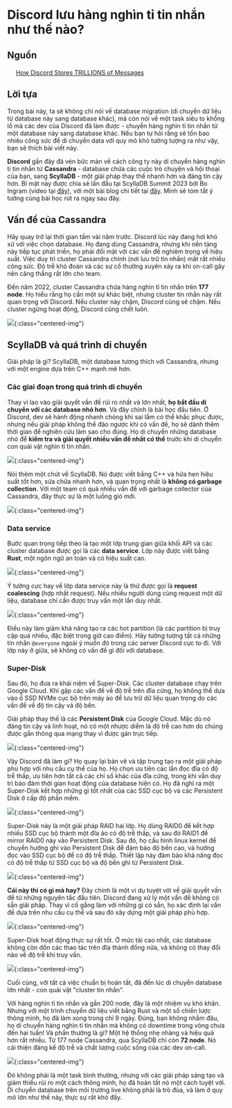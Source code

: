 # Discord lưu hàng nghìn tỉ tin nhắn như thế nào?

## Nguồn

<img src="../../assets/images/bytebytego.png" width="16" height="16"/> [How Discord Stores TRILLIONS of Messages](https://www.youtube.com/watch?v=O3PwuzCvAjI)

## Lời tựa

Trong bài này, ta sẽ không chỉ nói về database migration (di chuyển dữ liệu từ database này sang database khác), mà còn nói về một task siêu to khổng lồ mà các dev của Discord đã làm được - chuyển hàng nghìn tỉ tin nhắn từ một database này sang database khác. Nếu bạn tự hỏi rằng sẽ tốn bao nhiêu công sức để di chuyển data với quy mô khó tưởng tượng ra như vậy, bạn sẽ thích bài viết này.

**Discord** gần đây đã vén bức màn về cách công ty này di chuyển hàng nghìn tỉ tin nhắn từ **Cassandra** - database chứa các cuộc trò chuyện và hội thoại của bạn, sang **ScyllaDB** - một giải pháp thay thế nhanh hơn và đáng tin cậy hơn. Bí mật này được chia sẻ lần đầu tại ScyllaDB Summit 2023 bởi Bo Ingram (video tại [đây](https://resources.scylladb.com/videos/how-discord-migrated-trillions-of-messages-from-cassandra-to-scylladb-2)), với một bài blog chi tiết tại [đây](https://discord.com/blog/how-discord-stores-trillions-of-messages). Mình sẽ tóm tắt ý tưởng cùng bài học rút ra ngay sau đây.

## Vấn đề của Cassandra

Hãy quay trở lại thời gian tầm vài năm trước. Discord lúc này đang hơi khó xử với việc chọn database. Họ đang dùng Cassandra, nhưng khi nền tảng này tiếp tục phát triển, họ phải đối mặt với các vấn đề nghiêm trọng về hiệu suất. Việc duy trì cluster Cassandra chính (nơi lưu trữ tin nhắn) mất rất nhiều công sức. Độ trễ khó đoán và các sự cố thường xuyên xảy ra khi on-call gây nên căng thẳng rất lớn cho team.

Đến năm 2022, cluster Cassandra chứa hàng nghìn tỉ tin nhắn trên **177 node**. Họ hiểu rằng họ cần một sự khác biệt, nhưng cluster tin nhắn này rất quan trọng với Discord. Nếu cluster này chậm, Discord cũng sẽ chậm. Nếu cluster ngừng hoạt động, Discord cũng chết luôn.

![](../assets/ByteByteGo/discord_messages_migration/figure1.png){:class="centered-img"}

## ScyllaDB và quá trình di chuyển

Giải pháp là gì? ScyllaDB, một database tương thích với Cassandra, nhưng với một engine dựa trên C++ mạnh mẽ hơn.

### Các giai đoạn trong quá trình di chuyển

Thay vì lao vào giải quyết vấn đề rủi ro nhất và lớn nhất, **họ bắt đầu di chuyển với các database nhỏ hơn**. Và đây chính là bài học đầu tiên. Ở Discord, dev sẽ hành động nhanh chóng khi sai lầm có thể khắc phục được, nhưng nếu giải pháp không thể đảo ngược khi có vấn đề, họ sẽ dành thêm thời gian để nghiên cứu làm sao cho đúng. Họ di chuyển những database nhỏ để **kiểm tra và giải quyết nhiều vấn đề nhất có thể** trước khi di chuyển con quái vật nghìn tỉ tin nhắn.

![](../assets/ByteByteGo/discord_messages_migration/figure2.png){:class="centered-img"}

Nói thêm một chút về ScyllaDB. Nó được viết bằng C++ và hứa hẹn hiệu suất tốt hơn, sửa chữa nhanh hơn, và quan trọng nhất là **không có garbage collection**. Với một team có quá nhiều vấn đề với garbage collector của Cassandra, đây thực sự là một luồng gió mới. 

![](../assets/ByteByteGo/discord_messages_migration/figure3.png){:class="centered-img"}

### Data service

Bước quan trọng tiếp theo là tạo một lớp trung gian giữa khối API và các cluster database được gọi là các **data service**. Lớp này được viết bằng **Rust**, một ngôn ngữ an toàn và có hiệu suất cao.

![](../assets/ByteByteGo/discord_messages_migration/figure4.png){:class="centered-img"}

Ý tưởng cực hay về lớp data service này là thứ được gọi là **request coalescing** (hợp nhất request). Nếu nhiều người dùng cùng request một dữ liệu, database chỉ cần được truy vấn một lần duy nhất.

![](../assets/ByteByteGo/discord_messages_migration/figure5.png){:class="centered-img"}

Điều này làm giảm khả năng tạo ra các hot partition (là các partition bị truy cập quá nhiều, đặc biệt trong giờ cao điểm). Hãy tưởng tượng tất cả những tin nhắn `@everyone` ngoài ý muốn đó trong các server Discord cực to đi. Với lớp này ở giữa, sẽ không có vấn đề gì đối với database. 

### Super-Disk

Sau đó, họ đưa ra khái niệm về Super-Disk. Các cluster database chạy trên Google Cloud. Khi gặp các vấn đề về độ trễ trên đĩa cứng, họ không thể dựa vào ổ SSD NVMe cục bộ trên máy ảo để lưu trữ dữ liệu quan trọng do các vấn đề về độ tin cậy và độ bền. 

Giải pháp thay thế là các **Persistent Disk** của Google Cloud. Mặc dù nó đáng tin cậy và linh hoạt, nó có một nhược diểm là độ trễ cao hơn do chúng được gắn thông qua mạng thay vì được gán trực tiếp.

![](../assets/ByteByteGo/discord_messages_migration/figure6.png){:class="centered-img"}

Vậy Discord đã làm gì? Họ quay lại bản vẽ và tập trung tạo ra một giải pháp phù hợp với nhu cầu cụ thể của họ. Họ chọn ưu tiên các lần đọc đĩa có độ trễ thấp, ưu tiên hơn tất cả các chỉ số khác của đĩa cứng, trong khi vẫn duy trì bảo đảm thời gian hoạt động của database hiện có. Họ đã nghĩ ra một Super-Disk kết hợp những gì tốt nhất của các SSD cục bộ và các Persistent Disk ở cấp độ phần mềm. 

![](../assets/ByteByteGo/discord_messages_migration/figure7.png){:class="centered-img"}

Super-Disk này là một giải pháp RAID hai lớp. Họ dùng RAID0 để kết hợp nhiều SSD cục bộ thành một đĩa ảo có độ trễ thấp, và sau đó RAID1 để mirror RAID0 này vào Persistent Disk. Sau đó, họ cấu hình linux kernel để chuyển hướng ghi vào Persistent Disk để đảm bảo độ bền cao, và hướng đọc vào SSD cục bộ để có độ trễ thấp. Thiết lập này đảm bào khả năng đọc có độ trễ thấp từ SSD cục bộ và độ bền ghi từ Persistent Disk.

![](../assets/ByteByteGo/discord_messages_migration/figure8.png){:class="centered-img"}

**Cái này thì có gì mà hay?** Đây chính là một ví dụ tuyệt vời về giải quyết vấn đề từ những nguyên tắc đầu tiên. Discord đang xử lý một vấn đề không có sẵn giải pháp. Thay vì cố gắng làm với những gì có sẵn, họ xác định lại vấn đề dựa trên nhu cầu cụ thể và sau đó xây dựng một giải pháp phù hợp.

![](../assets/ByteByteGo/discord_messages_migration/figure9.png){:class="centered-img"}

Super-Disk hoạt động thực sự rất tốt. Ở mức tải cao nhất, các database không còn dồn các thao tác trên đĩa thành đống nữa, và không có thay đổi nào về độ trễ khi truy vấn. 

![](../assets/ByteByteGo/discord_messages_migration/figure10.png){:class="centered-img"}

Cuối cùng, với tất cả việc chuẩn bị hoàn tất, đã đến lúc di chuyển database lớn nhất - con quái vật "cluster tin nhắn".

Với hàng nghìn tỉ tin nhắn và gần 200 node, đây là một nhiệm vụ khó khăn. Nhưng với một trình chuyển dữ liệu viết bằng Rust và một số chiến lược thông minh, họ đã làm xong trong chỉ 9 ngày. Đúng, bạn không nhầm đâu, họ di chuyển hàng nghìn tỉ tin nhắn mà không có downtime trong vòng chưa đến hai tuần! Và phần thưởng là gì? Một hệ thống nhẹ nhàng và hiệu quả hơn rất nhiều. Từ 177 node Cassandra, qua ScyllaDB chỉ còn **72 node**. Nó cải thiện đáng kể độ trễ và chất lượng cuộc sống của các dev on-call. 

![](../assets/ByteByteGo/discord_messages_migration/figure11.png){:class="centered-img"}

Đó không phải là một task bình thường, nhưng với các giải pháp sáng tạo và giảm thiểu rủi ro một cách thông minh, họ đã hoàn tất nó một cách tuyệt vời. Di chuyển database trên môi trường live không phải là trò đùa, và làm ở quy mô lớn như thế này, thực sự rất khó đấy.
